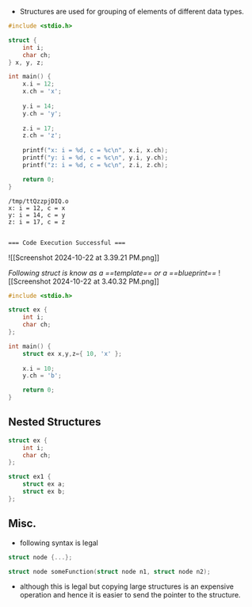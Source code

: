 - Structures are used for grouping of elements of different data types.
```c
#include <stdio.h>

struct {
    int i;
    char ch;
} x, y, z;

int main() {
    x.i = 12;
    x.ch = 'x';
    
    y.i = 14;
    y.ch = 'y';
    
    z.i = 17;
    z.ch = 'z';
    
    printf("x: i = %d, c = %c\n", x.i, x.ch);
    printf("y: i = %d, c = %c\n", y.i, y.ch);
    printf("z: i = %d, c = %c\n", z.i, z.ch);

    return 0;
}
```

```output
/tmp/ttQzzpjDIQ.o
x: i = 12, c = x
y: i = 14, c = y
z: i = 17, c = z


=== Code Execution Successful ===
```

![[Screenshot 2024-10-22 at 3.39.21 PM.png]]


_Following struct is know as a ==template== or a ==blueprint==_
![[Screenshot 2024-10-22 at 3.40.32 PM.png]]

```c
#include <stdio.h>

struct ex {
    int i;
    char ch;
};

int main() {
    struct ex x,y,z={ 10, 'x' };
    
    x.i = 10;
    y.ch = 'b';

    return 0;
}
```

## Nested Structures
```c
struct ex {
    int i;
    char ch;
};

struct ex1 {
    struct ex a;
    struct ex b;
};
```


## Misc.

- following syntax is legal
```c
struct node {...};

struct node someFunction(struct node n1, struct node n2);
```
- although this is legal but copying large structures is an expensive operation and hence it is easier to send the pointer to the structure.